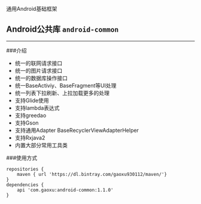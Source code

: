 通用Android基础框架
## Android公共库 `android-common`
***
###介绍
* 统一的联网请求接口
* 统一的图片请求接口
* 统一的数据库操作接口
* 统一BaseActiviy、BaseFragment等UI处理
* 统一列表下拉刷新、上拉加载更多的处理
* 支持Glide使用
* 支持lambda表达式
* 支持greedao
* 支持Gson
* 支持通用Adapter BaseRecyclerViewAdapterHelper
* 支持Rxjava2
* 内置大部分常用工具类

###使用方式
```
repositories {
    maven { url 'https://dl.bintray.com/gaoxu930112/maven/'}
}
dependencies {
    api 'com.gaoxu:android-common:1.1.0'
}
```